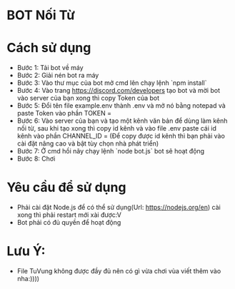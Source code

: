 # BOT Nối Từ


# Cách sử dụng
- Bước 1: Tải bot về máy
- Bước 2: Giải nén bot ra máy
- Bước 3: Vào thư mục của bot mở cmd lên chạy lệnh \`npm install\`
- Bước 4: Vào trang https://discord.com/developers tạo bot và mời bot vào server của bạn xong thì copy Token của bot
- Bước 5: Đổi tên file example.env thành .env và mở nó bằng notepad và paste Token vào phần TOKEN =
- Bước 6: Vào server của bạn và tạo một kênh văn bản để dùng làm kênh nối từ, sau khi tạo xong thì copy id kênh và vào file .env paste cái id kênh vào phần CHANNEL_ID = (Để copy được id kênh thì bạn phải vào cài đặt nâng cao và bật tùy chọn nhà phát triển)
- Bước 7: Ở cmd hồi nãy chạy lệnh \`node bot.js\` bot sẽ hoạt động
- Bước 8: Chơi

# Yêu cầu để sử dụng
- Phải cài đặt Node.js để có thể sử dụng(Url: https://nodejs.org/en) cài xong thì phải restart mới xài được:V
- Bot phải có đủ quyền để hoạt động 

# Lưu Ý:
- File TuVung không được đầy đủ nên có gì vừa chơi vùa viết thêm vào nha:))))
